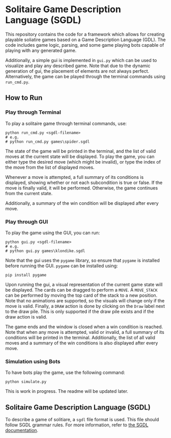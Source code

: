 # Solitaire Game Description Language (SGDL)

This repository contains the code for a framework which allows for creating playable soliatire games based on a Game Description Language (GDL). The code includes game logic, parsing, and some game playing bots capable of playing with any generated game.

Additionally, a simple gui is implemented in `gui.py` which can be used to visualize and play any described game. Note that due to the dynamic generation of gui, the placement of elements are not always perfect. Alternatively, the game can be played through the terminal commands using `run_cmd.py`.

## How to Run

### Play through Terminal
To play a solitaire game through terminal commands, use:

```shell
python run_cmd.py <sgdl-filename>
# e.g.
# python run_cmd.py games\spider.sgdl
```

The state of the game will be printed in the terminal, and the list of valid moves at the current state will be displayed. To play the game, you can either type the desired move (which might be invalid), or type the index of the move from the list of displayed moves.

Whenever a move is attempted, a full summary of its conditions is displayed, showing whether or not each subcondition is true or false. If the move is finally valid, it will be performed. Otherwise, the game continues from the current state.

Additionally, a summary of the win condition will be displayed after every move.

### Play through GUI

To play the game using the GUI, you can run:

```shell
python gui.py <sgdl-filename>
# e.g.
# python gui.py games\klondike.sgdl
```

Note that the gui uses the `pygame` library, so ensure that `pygame` is installed before running the GUI. `pygame` can be installed using:

```shell
pip install pygame
```

Upon running the gui, a visual representation of the current game state will be displayed. The cards can be dragged to perform a `MOVE`. A `MOVE_STACK` can be performed by moving the top card of the stack to a new position. Note that no animations are supported, so the visuals will change only if the move is valid.
Finally, a `DRAW` action is done by clicking on the `Draw` label next to the draw pile. This is only supported if the draw pile exists and if the draw action is valid.

The game ends and the window is closed when a win condition is reached. Note that when any move is attempted, valid or invalid, a full summary of its conditions will be printed in the terminal. Additionally, the list of all valid moves and a summary of the win conditions is also displayed after every move.

### Simulation using Bots

To have bots play the game, use the following command:

```shell
python simulate.py
```

This is work in progress. The readme will be updated later.

## Solitaire Game Description Language (SGDL)

To describe a game of solitiare, a `sgdl` file format is used. This file should follow SGDL grammar rules. For more information, refer to [the SGDL documentation](SGDL_Grammar.md).